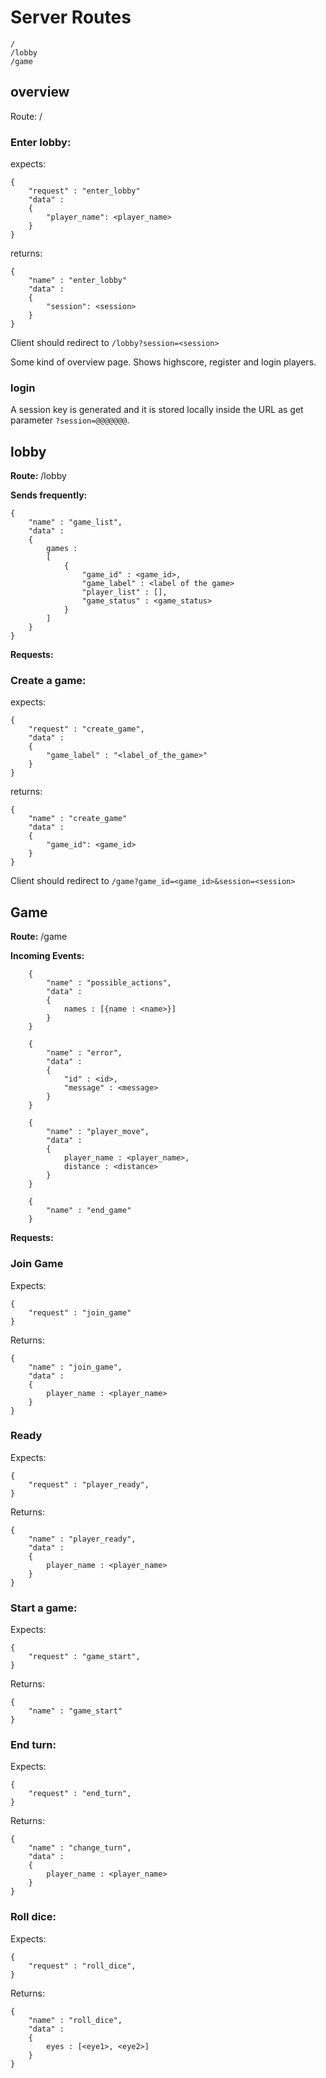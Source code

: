 
# Server Routes
```
/
/lobby
/game
```

## overview
Route: /

### Enter lobby:
expects:

    {
        "request" : "enter_lobby"
        "data" :
        {
            "player_name": <player_name>
        }
    }
returns:

    {
        "name" : "enter_lobby"
        "data" :
        {
            "session": <session>
        }
    }

Client should redirect to ```/lobby?session=<session>```

Some kind of overview page. Shows highscore, register and login players.

### login
A session key is generated and it is stored locally inside the URL as get parameter `?session=@@@@@@@`.

## lobby
__Route:__ /lobby

__Sends frequently:__

    {
        "name" : "game_list",
        "data" :
        {
            games :
            [
                {
                    "game_id" : <game_id>,
                    "game_label" : <label of the game>
                    "player_list" : [],
                    "game_status" : <game_status>
                }
            ]
        }
    }

__Requests:__
### Create a game:
expects:

    {
        "request" : "create_game",
        "data" :
        {
            "game_label" : "<label_of_the_game>"
        }
    }
returns:

    {
        "name" : "create_game"
        "data" :
        {
            "game_id": <game_id>
        }
    }

Client should redirect to ```/game?game_id=<game_id>&session=<session>```

## Game
__Route:__ /game

__Incoming Events:__
```
    {
        "name" : "possible_actions",
        "data" :
        {
            names : [{name : <name>}]
        }
    }
```
```
    {
        "name" : "error",
        "data" :
        {
            "id" : <id>,
            "message" : <message>
        }
    }
```
```
    {
        "name" : "player_move",
        "data" :
        {
            player_name : <player_name>,
            distance : <distance>
        }
    }
```
```
    {
        "name" : "end_game"
    }
```

__Requests:__
### Join Game
Expects:

    {
        "request" : "join_game"
    }

Returns:

    {
        "name" : "join_game",
        "data" :
        {
            player_name : <player_name>
        }
    }
### Ready
Expects:

    {
        "request" : "player_ready",
    }

Returns:

    {
        "name" : "player_ready",
        "data" :
        {
            player_name : <player_name>
        }
    }

### Start a game:
Expects:

    {
        "request" : "game_start",
    }

Returns:

    {
        "name" : "game_start"
    }

### End turn:
Expects:

    {
        "request" : "end_turn",
    }

Returns:

    {
        "name" : "change_turn",
        "data" :
        {
            player_name : <player_name>
        }
    }

### Roll dice:
Expects:

    {
        "request" : "roll_dice",
    }

Returns:

    {
        "name" : "roll_dice",
        "data" :
        {
            eyes : [<eye1>, <eye2>]
        }
    }
